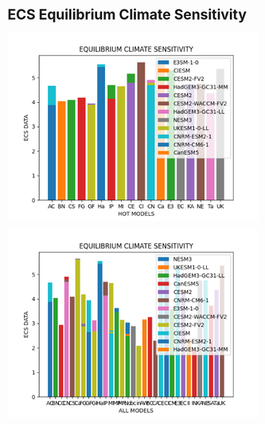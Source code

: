 # ECS Equilibrium Climate Sensitivity

<p>
  <img src=https://github.com/nand0p/heat/blob/master/sensitivity/hot_models.png?raw=true
<p>
<p>
  <img src=https://github.com/nand0p/heat/blob/master/sensitivity/all_models.png?raw=true
<p>
